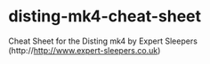 # disting-mk4-cheat-sheet
Cheat Sheet for the Disting mk4 by Expert Sleepers (http://http://www.expert-sleepers.co.uk)

